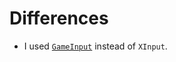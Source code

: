 # Differences

* I used [`GameInput`](https://learn.microsoft.com/en-us/gaming/gdk/_content/gc/input/overviews/input-overview) instead of `XInput`.
